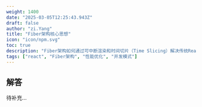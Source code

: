 ```yaml
---
weight: 1400
date: "2025-03-05T12:25:43.943Z"
draft: false
author: "zi.Yang"
title: "Fiber架构核心思想"
icon: "icon/npm.svg"
toc: true
description: "Fiber架构如何通过可中断渲染和时间切片（Time Slicing）解决传统React的渲染阻塞问题？请结合异步渲染（Concurrent Mode）说明其实现原理？"
tags: ["react", "Fiber架构", "性能优化", "并发模式"]
---
```


## 解答

待补充...
